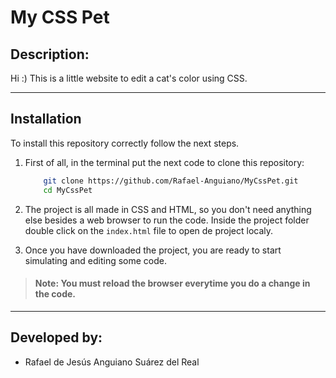 # My CSS Pet

## Description:
Hi :) This is a little website to edit a cat's color using CSS.

---
## Installation
To install this repository correctly follow the next steps.

1. First of all, in the terminal put the next code to clone this repository:

    ```sh
        git clone https://github.com/Rafael-Anguiano/MyCssPet.git
        cd MyCssPet
    ```

2. The project is all made in CSS and HTML, so you don't need anything else besides a web browser to run the code. Inside the project folder double click on the `index.html` file to open de project localy.


3. Once you have downloaded the project, you are ready to start simulating and editing some code. 

> ####  **Note: You must reload the browser everytime you do a change in the code.**

---

## Developed by:
- Rafael de Jesús Anguiano Suárez del Real